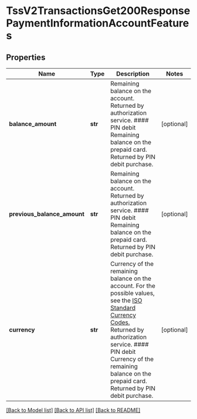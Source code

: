 # TssV2TransactionsGet200ResponsePaymentInformationAccountFeatures

## Properties
Name | Type | Description | Notes
------------ | ------------- | ------------- | -------------
**balance_amount** | **str** | Remaining balance on the account.  Returned by authorization service.  #### PIN debit Remaining balance on the prepaid card.  Returned by PIN debit purchase.  | [optional] 
**previous_balance_amount** | **str** | Remaining balance on the account.  Returned by authorization service.  #### PIN debit Remaining balance on the prepaid card.  Returned by PIN debit purchase.  | [optional] 
**currency** | **str** | Currency of the remaining balance on the account. For the possible values, see the [ISO Standard Currency Codes.](http://apps.cybersource.com/library/documentation/sbc/quickref/currencies.pdf)  Returned by authorization service.  #### PIN debit Currency of the remaining balance on the prepaid card.  Returned by PIN debit purchase.  | [optional] 

[[Back to Model list]](../README.md#documentation-for-models) [[Back to API list]](../README.md#documentation-for-api-endpoints) [[Back to README]](../README.md)


